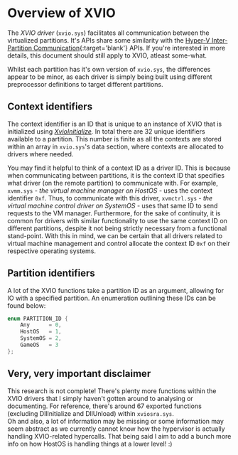 # Overview of XVIO
The *XVIO driver* (`xvio.sys`) facilitates all communication between the virtualized partitions. It's APIs share some similarity with the [Hyper-V Inter-Partition Communication](https://github.com/MicrosoftDocs/Virtualization-Documentation/blob/main/tlfs/Hypervisor%20Top%20Level%20Functional%20Specification%20v6.0b.pdf){:target='blank'} APIs. If you're interested in more details, this document should still apply to XVIO, atleast some-what.

Whilst each partition has it's own version of `xvio.sys`, the differences appear to be minor, as each driver is simply being built using different preprocessor definitions to target different partitions.  

## Context identifiers  
The context identifier is an ID that is unique to an instance of XVIO that is initialized using *[XvioInitialize](./xvio-initialize.md).* In total there are 32 unique identifiers available to a partition. This number is finite as all the contexts are stored within an array in `xvio.sys`'s data section, where contexts are allocated to drivers where needed.  

You may find it helpful to think of a context ID as a driver ID. This is because when communicating between partitions, it is the context ID that specifies what driver (on the remote partition) to communicate with. For example, `xvmm.sys` *- the virtual machine manager on HostOS -* uses the context identifier `0xf`. Thus, to communicate with this driver, `xvmctrl.sys` *- the virtual machine control driver on SystemOS -* uses that same ID to send requests to the VM manager. Furthermore, for the sake of continuity, it is common for drivers with similar functionality to use the same context ID on different partitions, despite it not being strictly necessary from a functional stand-point. With this in mind, we can be certain that all drivers related to virtual machine management and control allocate the context ID `0xf` on their respective operating systems.

## Partition identifiers
A lot of the XVIO functions take a partition ID as an argument, allowing for IO with a specified partition. An enumeration outlining these IDs can be found below:  
```cpp
enum PARTITION_ID {
    Any      = 0,
    HostOS   = 1,
    SystemOS = 2,
    GameOS   = 3
};
```

## Very, very important disclaimer
This research is not complete! There's plenty more functions within the XVIO drivers that I simply haven't gotten around to analysing or documenting. For reference, there's around 67 exported functions (excluding DllInitialize and DllUnload) within `xviosra.sys`.  
Oh and also, a lot of information may be missing or some information may seem abstract as we currently cannot know how the hypervisor is actually handling XVIO-related hypercalls. That being said I aim to add a bunch more info on how HostOS is handling things at a lower level! :)